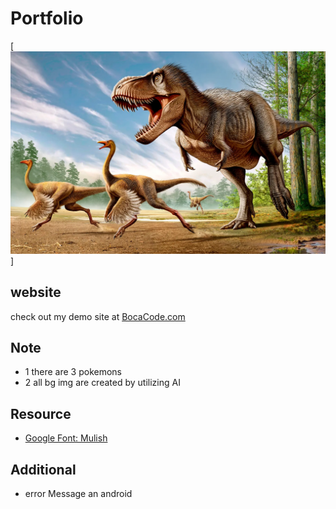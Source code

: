 # Portfolio
[![thumbail](./public/image/tri.webp)]
## website
check out my demo site at
[BocaCode.com](https://bocacode.com)

## Note
* 1 there are 3 pokemons
* 2 all bg img are created by utilizing AI

## Resource
* [Google Font: Mulish ](htpps://fonts.google.com/specimen/Mulish)

## Additional

* error Message an android
